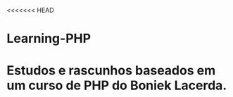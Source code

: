 <<<<<<< HEAD
#  Learning-PHP
Estudos e rascunhos baseados em um curso de PHP do Boniek Lacerda.
=======
